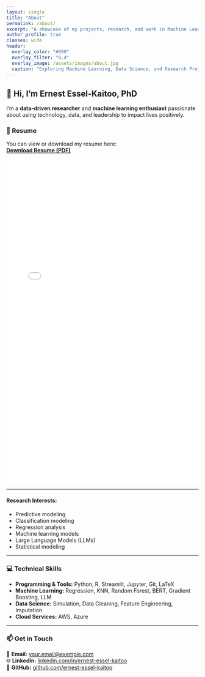 ```yaml
---
layout: single
title: "About"
permalink: /about/
excerpt: "A showcase of my projects, research, and work in Machine Learning and Data Science."
author_profile: true
classes: wide
header:
  overlay_color: "#000"
  overlay_filter: "0.4"
  overlay_image: /assets/images/about.jpg
  caption: "Exploring Machine Learning, Data Science, and Research Projects"
---
```


## 👋 Hi, I’m Ernest Essel-Kaitoo, PhD

I’m a **data-driven researcher** and **machine learning enthusiast** passionate about using technology, data, and leadership to impact lives positively. 

### 📄 Resume

You can view or download my resume here:  
[**Download Resume (PDF)**](/assets/files/Ernest_Essel_Kaitoo_2025_resume.pdf)

<iframe 
  src="{{ '/assets/files/Ernest_Essel_Kaitoo_2025_resume.pdf' | relative_url }}" 
  width="100%" 
  height="850" 
  style="border:none;"
>
  This browser does not support PDFs. 
  Please download the PDF to view it: 
  <a href="{{'/assets/files/Ernest_Essel-Kaitoo_Resume.pdf' | relative_url }}">Download Resume</a>.
</iframe>

---

#### Research Interests:

- Predictive modeling
- Classification modeling
- Regression analysis
- Machine learning models
- Large Language Models (LLMs)
- Statistical modeling

---

### 💻 Technical Skills

- **Programming & Tools:** Python, R, Streamlit, Jupyter, Git, LaTeX  
- **Machine Learning:** Regression, KNN, Random Forest, BERT, Gradient Boosting, LLM  
- **Data Science:** Simulation, Data Cleaning, Feature Engineering, Imputation
- **Cloud Services:** AWS, Azure 
 
---

### 📫 Get in Touch

📧 **Email:** [your.email@example.com](mailto:your.email@example.com)  
🌐 **LinkedIn:** [linkedin.com/in/ernest-essel-kaitoo](#)  
🐙 **GitHub:** [github.com/ernest-essel-kaitoo](#)


